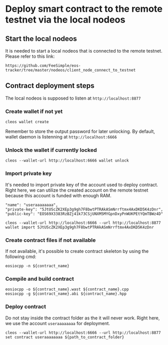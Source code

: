# Deploy smart contract to the remote testnet via the local nodeos

## Start the local nodeos

It is needed to start a local nodeos that is connected to the remote testnet.
Please refer to this link:

`https://github.com/FeeSimple/eos-tracker/tree/master/nodeos/client_node_connect_to_testnet`

## Contract deployment steps

The local nodeos is supposed to listen at `http://localhost:8877`

### Create wallet if not yet

`cleos wallet create`

Remember to store the output password for later unlocking.
By default, wallet daemon is listenning at `http://localhost:6666`

### Unlock the wallet if currently locked

`cleos --wallet-url http://localhost:6666 wallet unlock`

### Import private key

It's needed to import private key of the account used to deploy contract.
Right here, we can utilize the created account on the remote testnet because
this account is funded with enough RAM.

```
"name": "useraaaaaaaa",
"private-key": "5JtUScZK2XEp3g9gh7F8bwtPTRAkASmNrrftmx4AxDKD5K4zDnr",
"public-key": "EOS69X3383RzBZj41k73CSjUNXM5MYGpnDxyPnWUKPEtYQmTBWz4D"
```

`cleos --wallet-url http://localhost:6666 --url http://localhost:8877 wallet import 5JtUScZK2XEp3g9gh7F8bwtPTRAkASmNrrftmx4AxDKD5K4zDnr`

### Create contract files if not available

If not available, it's possible to create contract skeleton by using the following cmd:

`eosiocpp -n ${contract_name}`

### Compile and build contract

```
eosiocpp -o ${contract_name}.wast ${contract_name}.cpp
eosiocpp -g ${contract_name}.abi ${contract_name}.hpp
```

### Deploy contract

Do not stay inside the contract folder as the it will never work.
Right here, we use the account `useraaaaaaaa` for deployment.

`cleos --wallet-url http://localhost:6666 --url http://localhost:8877 set contract useraaaaaaaa ${path_to_contract_folder}`
